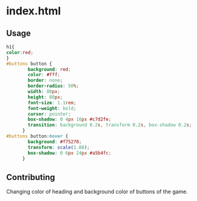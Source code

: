 # index.html


## Usage

```css
h1{
color:red;
}
#buttons button {
        background: red;
        color: #fff;
        border: none;
        border-radius: 50%;
        width: 80px;
        height: 80px;
        font-size: 1.1rem;
        font-weight: bold;
        cursor: pointer;
        box-shadow: 0 4px 16px #c7d2fe;
        transition: background 0.2s, transform 0.2s, box-shadow 0.2s;
      }
#buttons button:hover {
        background: #f75270;
        transform: scale(1.08);
        box-shadow: 0 6px 24px #a5b4fc;
      }
```

## Contributing

Changing color of heading and background color of buttons of the game.

